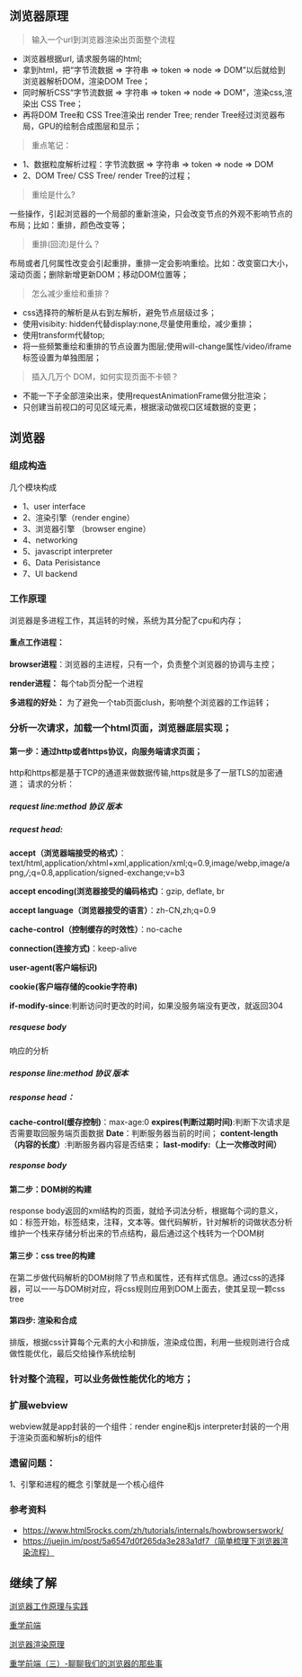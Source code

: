 ## 浏览器原理
> 输入一个url到浏览器渲染出页面整个流程

- 浏览器根据url, 请求服务端的html;
- 拿到html，把“字节流数据 => 字符串 => token => node => DOM”以后就给到浏览器解析DOM，渲染DOM Tree；
- 同时解析CSS“字节流数据 => 字符串 => token => node => DOM”，渲染css,渲染出 CSS Tree；
- 再将DOM Tree和 CSS Tree渲染出 render Tree;
render Tree经过浏览器布局，GPU的绘制合成图层和显示；

> 重点笔记：
- 1、数据粒度解析过程：字节流数据 => 字符串 => token => node => DOM
- 2、DOM Tree/ CSS Tree/ render Tree的过程；

> 重绘是什么?

一些操作，引起浏览器的一个局部的重新渲染，只会改变节点的外观不影响节点的布局；比如：重排，颜色改变等；

> 重排(回流)是什么？

布局或者几何属性改变会引起重排，重排一定会影响重绘。比如：改变窗口大小，滚动页面；删除新增更新DOM；移动DOM位置等；

> 怎么减少重绘和重排？
- css选择符的解析是从右到左解析，避免节点层级过多；
- 使用visibity: hidden代替display:none,尽量使用重绘，减少重排；
- 使用transform代替top;
- 将一些频繁重绘和重排的节点设置为图层;使用will-change属性/video/iframe标签设置为单独图层；

> 插入几万个 DOM，如何实现页面不卡顿？
- 不能一下子全部渲染出来，使用requestAnimationFrame做分批渲染；
- 只创建当前视口的可见区域元素，根据滚动做视口区域数据的变更；

## 浏览器
### 组成构造
几个模块构成
- 1、user interface
- 2、渲染引擎（render engine）
- 3、浏览器引擎 （browser engine）
- 4、networking
- 5、javascript interpreter
- 6、Data Perisistance
- 7、UI backend

### 工作原理
浏览器是多进程工作，其运转的时候，系统为其分配了cpu和内存；
#### 重点工作进程：
**browser进程**：浏览器的主进程，只有一个，负责整个浏览器的协调与主控；

**render进程：** 每个tab页分配一个进程 

**多进程的好处：** 为了避免一个tab页面clush，影响整个浏览器的工作运转；

### 分析一次请求，加载一个html页面，浏览器底层实现；
#### 第一步：通过http或者https协议，向服务端请求页面；
http和https都是基于TCP的通道来做数据传输,https就是多了一层TLS的加密通道；
请求的分析：
##### request line:method 协议 版本
##### request head:
**accept（浏览器端接受的格式）**：text/html,application/xhtml+xml,application/xml;q=0.9,image/webp,image/apng,*/*;q=0.8,application/signed-exchange;v=b3

**accept encoding(浏览器接受的编码格式)**：gzip, deflate, br

**accept language（浏览器接受的语言）**：zh-CN,zh;q=0.9

**cache-control（控制缓存的时效性）**：no-cache

**connection(连接方式)**：keep-alive

**user-agent(客户端标识)**

**cookie(客户端存储的cookie字符串)**

**if-modify-since**:判断访问时更改的时间，如果没服务端没有更改，就返回304

##### resquese body

响应的分析
##### response line:method 协议 版本
##### response head：
**cache-control(缓存控制)**：max-age:0
**expires(判断过期时间)**:判断下次请求是否需要取回服务端页面数据
**Date**：判断服务器当前的时间；
**content-length（内容的长度）**:判断服务器内容是否结束；
**last-modify:（上一次修改时间）**
##### response body

#### 第二步：DOM树的构建
response body返回的xml结构的页面，就给予词法分析，根据每个词的意义，如：标签开始，标签结束，注释，文本等。做代码解析，针对解析的词做状态分析
维护一个栈来存储分析出来的节点结构，最后通过这个栈转为一个DOM树


#### 第三步：css tree的构建
在第二步做代码解析的DOM树除了节点和属性，还有样式信息。通过css的选择器，可以一一与DOM树对应，将css规则应用到DOM上面去，使其呈现一颗css tree

#### 第四步: 渲染和合成
排版，根据css计算每个元素的大小和排版，渲染成位图，利用一些规则进行合成做性能优化，最后交给操作系统绘制

### 针对整个流程，可以业务做性能优化的地方；

### 扩展webview
webview就是app封装的一个组件：render engine和js interpreter封装的一个用于渲染页面和解析js的组件

### 遗留问题：
1、引擎和进程的概念
引擎就是一个核心组件

### 参考资料
- https://www.html5rocks.com/zh/tutorials/internals/howbrowserswork/
- https://juejin.im/post/5a6547d0f265da3e283a1df7（简单梳理下浏览器渲染流程）


## 继续了解
[浏览器工作原理与实践](https://time.geekbang.org/column/article/113399)

[重学前端](https://time.geekbang.org/column/intro/100023201)

[浏览器渲染原理](https://juejin.im/book/6844733763675488269/section/6844733763771957256)

[重学前端（三）-聊聊我们的浏览器的那些事](https://juejin.im/post/6863359472791683079)